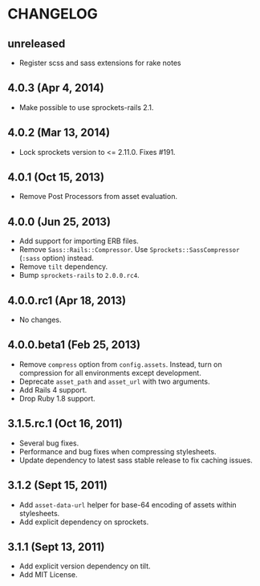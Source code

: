 # CHANGELOG

## unreleased

* Register scss and sass extensions for rake notes

## 4.0.3 (Apr 4, 2014)

* Make possible to use sprockets-rails 2.1.

## 4.0.2 (Mar 13, 2014)

* Lock sprockets version to <= 2.11.0. Fixes #191.

## 4.0.1 (Oct 15, 2013)

* Remove Post Processors from asset evaluation.

## 4.0.0 (Jun 25, 2013)

* Add support for importing ERB files.
* Remove `Sass::Rails::Compressor`. Use `Sprockets::SassCompressor` (`:sass` option) instead.
* Remove `tilt` dependency.
* Bump `sprockets-rails` to `2.0.0.rc4`.

## 4.0.0.rc1 (Apr 18, 2013)

* No changes.

## 4.0.0.beta1 (Feb 25, 2013)

* Remove `compress` option from `config.assets`. Instead, turn on
  compression for all environments except development.
* Deprecate `asset_path` and `asset_url` with two arguments.
* Add Rails 4 support.
* Drop Ruby 1.8 support.

## 3.1.5.rc.1 (Oct 16, 2011)

* Several bug fixes.
* Performance and bug fixes when compressing stylesheets.
* Update dependency to latest sass stable release to fix caching issues.

## 3.1.2 (Sept 15, 2011)

* Add `asset-data-url` helper for base-64 encoding of assets within stylesheets.
* Add explicit dependency on sprockets.

## 3.1.1 (Sept 13, 2011)

* Add explicit version dependency on tilt.
* Add MIT License.
